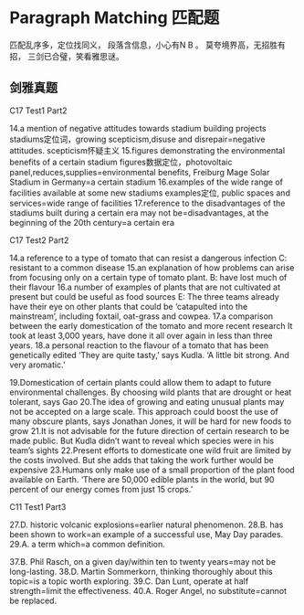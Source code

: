 # Paragraph Matching 匹配题 

匹配乱序多，定位找同义，
段落含信息，小心有N B 。
莫夸境界高，无招胜有招，
三剑已合璧，笑看雅思谜。

## 剑雅真题

C17 Test1 Part2

14.a mention of negative attitudes towards stadium building projects
stadiums定位词，growing scepticism,disuse and disrepair=negative attitudes.
scepticism怀疑主义
15.figures demonstrating the environmental benefits of a certain stadium
figures数据定位，photovoltaic panel,reduces,supplies=environmental benefits, Freiburg Mage Solar Stadium in Germany=a certain stadium
16.examples of the wide range of facilities available at some new stadiums
examples定位, public spaces and services=wide range of facilities
17.reference to the disadvantages of the stadiums built during a certain era
may not be=disadvantages, at the beginning of the 20th century=a certain era

C17 Test2 Part2

14.a reference to a type of tomato that can resist a dangerous infection
C: resistant to a common disease
15.an explanation of how problems can arise from focusing only on a certain type of tomato plant.
B: have lost much of their flavour
16.a number of examples of plants that are not cultivated at present but could be useful as food sources
E: The three teams already have their eye on other plants that could be ‘catapulted into the mainstream’, including foxtail, oat-grass and cowpea. 
17.a comparison between the early domestication of the tomato and more recent research
It took at least 3,000 years, have done it all over again in less than three years.
18.a personal reaction to the flavour of a tomato that has been genetically edited
‘They are quite tasty,’ says Kudla. ‘A little bit strong. And very aromatic.’ 

19.Domestication of certain plants could allow them to adapt to future environmental challenges.
By choosing wild plants that are drought or heat tolerant, says Gao
20.The idea of growing and eating unusual plants may not be accepted on a large scale.
This approach could boost the use of many obscure plants, says Jonathan Jones, it will be hard for new foods to grow
21.It is not advisable for the future direction of certain research to be made public.
But Kudla didn’t want to reveal which species were in his team’s sights
22.Present efforts to domesticate one wild fruit are limited by the costs involved.
But she adds that taking the work further would be expensive
23.Humans only make use of a small proportion of the plant food available on Earth.
 ‘There are 50,000 edible plants in the world, but 90 percent of our energy comes from just 15 crops.’ 


C11 Test1 Part3

27.D. historic volcanic explosions=earlier natural phenomenon.
28.B. has been shown to work=an example of a successful use, May Day parades.
29.A. a term which=a common definition.

37.B. Phil Rasch, on a given day/within ten to twenty years=may not be long-lasting.
38.D. Martin Sommerkorn,  thinking thoroughly about this topic=is a topic worth exploring.
39.C. Dan Lunt, operate at half strength=limit the effectiveness.
40.A. Roger Angel, no substitute=cannot be replaced.

